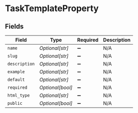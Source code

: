 # TaskTemplateProperty


## Fields

| Field              | Type               | Required           | Description        |
| ------------------ | ------------------ | ------------------ | ------------------ |
| `name`             | *Optional[str]*    | :heavy_minus_sign: | N/A                |
| `slug`             | *Optional[str]*    | :heavy_minus_sign: | N/A                |
| `description`      | *Optional[str]*    | :heavy_minus_sign: | N/A                |
| `example`          | *Optional[str]*    | :heavy_minus_sign: | N/A                |
| `default`          | *Optional[str]*    | :heavy_minus_sign: | N/A                |
| `required`         | *Optional[bool]*   | :heavy_minus_sign: | N/A                |
| `html_type`        | *Optional[str]*    | :heavy_minus_sign: | N/A                |
| `public`           | *Optional[bool]*   | :heavy_minus_sign: | N/A                |